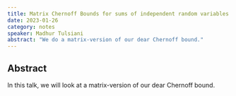 ```yaml
---
title: Matrix Chernoff Bounds for sums of independent random variables 
date: 2023-01-26
category: notes
speaker: Madhur Tulsiani
abstract: "We do a matrix-version of our dear Chernoff bound."
---
```

## Abstract
In this talk, we will look at a matrix-version of our dear Chernoff bound.

